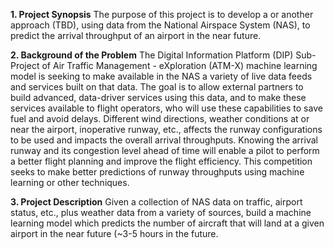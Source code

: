 **1. Project Synopsis**
The purpose of this project is to develop a   or another approach (TBD), using data from the National Airspace System (NAS), to predict  the arrival throughput of an airport in the near future.

**2. Background of the Problem**
The Digital Information Platform (DIP) Sub-Project of Air Traffic Management - eXploration (ATM-X) machine learning model is seeking to make available in the NAS a variety of live data feeds and services built on that data. The goal is to allow external partners to build advanced, data-driver services using this data, and to make these services available to flight operators, who will use these capabilities to save fuel and avoid delays. Different wind directions, weather conditions at or near the airport, inoperative runway, etc., affects the runway configurations to be used and impacts the overall arrival throughputs. Knowing the arrival runway and its congestion level ahead of time will enable a pilot to perform a better flight planning and improve the flight efficiency. This competition seeks to make better predictions of runway throughputs using machine learning or other techniques.

**3. Project Description**
Given a collection of NAS data on traffic, airport status, etc., plus weather data from a variety of sources, build a machine learning model which predicts the number of aircraft that will land at a given airport in the near future (~3-5 hours in the future.
